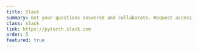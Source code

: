 ```yaml
---
title: Slack
summary: Get your questions answered and collaborate. Request access
class: slack
link: https://pytorch.slack.com
order: 5
featured: true
---
```


